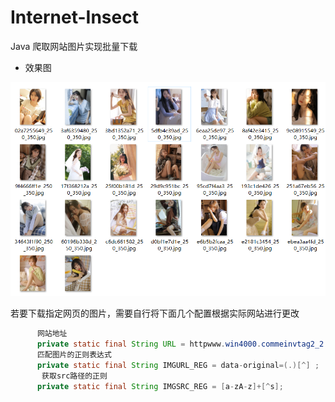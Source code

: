 # Internet-Insect
Java 爬取网站图片实现批量下载

- 效果图

![result.png](https://github.com/wss981086665/img-forder/blob/master/Internet-Insect/result.jpg)

若要下载指定网页的图片，需要自行将下面几个配置根据实际网站进行更改
``` java
      网站地址
      private static final String URL = httpwww.win4000.commeinvtag2_2.html;
      匹配图片的正则表达式
      private static final String IMGURL_REG = data-original=(.)[^] ;
       获取src路径的正则
      private static final String IMGSRC_REG = [a-zA-z]+[^s];
```
